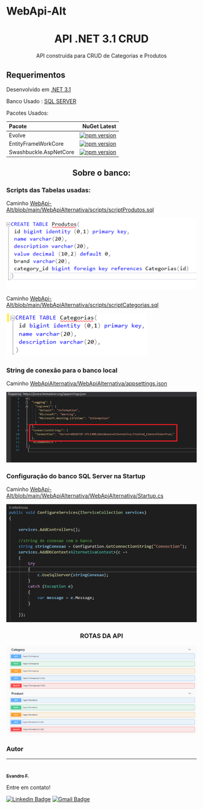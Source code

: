 # WebApi-Alt

<h1 align="center">API .NET 3.1  CRUD </h1>
<p align="center">API construída para CRUD de Categorias e Produtos</p>



<h2>Requerimentos</h2>

<p>Desenvolvido em <a href="https://dotnet.microsoft.com/download">.NET 3.1 </a>  </p>
<p>Banco Usado :  <a href="https://www.microsoft.com/pt-br/sql-server/sql-server-downloads">SQL SERVER</a></p>
Pacotes Usados:

| Pacote  | NuGet Latest |
| :---         |          ---: |
| Evolve   |[![npm version](https://img.shields.io/nuget/v/Evolve)](https://www.nuget.org/packages/Evolve)|
| EntityFrameWorkCore  | [![npm version](https://img.shields.io/nuget/v/Microsoft.EntityFrameworkCore)](https://www.nuget.org/packages/Microsoft.EntityFrameworkCore)|   
| Swashbuckle.AspNetCore  | [![npm version](https://img.shields.io/nuget/v/Evolve)](https://www.nuget.org/packages/Swashbuckle.AspNetCore/)|



<h2 align="center">Sobre o banco: </h2>

<h3>Scripts das Tabelas usadas:</h3>
<p>Caminho <a href="https://github.com/evanzs/WebApi-Alt/blob/main/WebApiAlternativa/scripts/scriptProdutos.sql#L1"> WebApi-Alt/blob/main/WebApiAlternativa/scripts/scriptProdutos.sql </a>  </p>
<img alt="NextLevelWeek" title="#NextLevelWeek" src="https://github.com/evanzs/WebApi-Alt/blob/main/WebApiAlternativa/imgs/scriptProduto.png" />
<p>Caminho <a href="https://github.com/evanzs/WebApi-Alt/blob/main/WebApiAlternativa/scripts/scriptCategorias.sql#L1"> WebApi-Alt/blob/main/WebApiAlternativa/scripts/scriptCategorias.sql </a>  </p>

 <img alt="NextLevelWeek" title="#NextLevelWeek" src="https://github.com/evanzs/WebApi-Alt/blob/main/WebApiAlternativa/imgs/scriptCategoria.png" />
 
 
<h3>String de conexão para o banco local</h3>
<p>Caminho <a href="https://github.com/evanzs/WebApi-Alt/blob/main/WebApiAlternativa/WebApiAlternativa/appsettings.json#L10">WebApiAlternativa/WebApiAlternativa/appsettings.json </a>  </p>
 <img alt="NextLevelWeek" title="#NextLevelWeek" src="https://github.com/evanzs/WebApi-Alt/blob/main/WebApiAlternativa/imgs/stringCone.png" />
 
<h3>Configuração do banco SQL Server na Startup</h3>
<p>Caminho <a href="https://github.com/evanzs/WebApi-Alt/blob/main/WebApiAlternativa/WebApiAlternativa/Startup.cs#L33"> WebApi-Alt/blob/main/WebApiAlternativa/WebApiAlternativa/Startup.cs </a>  </p>
  <img alt="NextLevelWeek" title="#NextLevelWeek" src="https://github.com/evanzs/WebApi-Alt/blob/main/WebApiAlternativa/imgs/startupCone.png" />


<h3 align="center">ROTAS DA API</h3>
 <img alt="NextLevelWeek" title="#NextLevelWeek" src="https://github.com/evanzs/WebApi-Alt/blob/main/WebApiAlternativa/imgs/Rotas.png" />   


### Autor
---

<a href="https://github.com/evanzs">
 <img style="border-radius: 50%;" src="https://avatars.githubusercontent.com/u/24463238?s=96&v=4" width="100px;" alt=""/>
 <br />
 <sub><b>Evandro F. </b></sub></a>


Entre em contato!

 [![Linkedin Badge](https://img.shields.io/badge/-Evandro-blue?style=flat-square&logo=Linkedin&logoColor=white&link=https://www.linkedin.com/in/evandro-fernandin/)](https://www.linkedin.com/in/evandro-fernandin/) 
[![Gmail Badge](https://img.shields.io/badge/-evandrofidk@gmail.com-c14438?style=flat-square&logo=Gmail&logoColor=white&link=mailto:evandrofidk@gmail.com)](mailto:evandrofidk@gmail.com)
